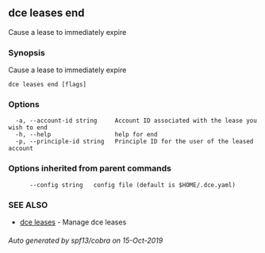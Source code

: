 ## dce leases end

Cause a lease to immediately expire

### Synopsis

Cause a lease to immediately expire

```
dce leases end [flags]
```

### Options

```
  -a, --account-id string     Account ID associated with the lease you wish to end
  -h, --help                  help for end
  -p, --principle-id string   Principle ID for the user of the leased account
```

### Options inherited from parent commands

```
      --config string   config file (default is $HOME/.dce.yaml)
```

### SEE ALSO

* [dce leases](dce_leases.md)	 - Manage dce leases

###### Auto generated by spf13/cobra on 15-Oct-2019
